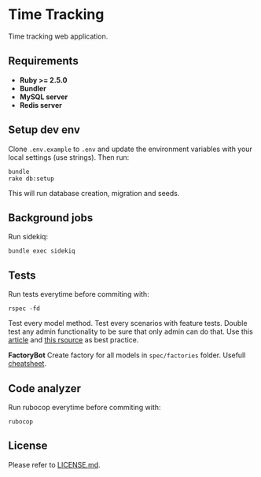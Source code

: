 # Time Tracking
Time tracking web application.

## Requirements
* **Ruby >= 2.5.0**
* **Bundler**
* **MySQL server**
* **Redis server**

## Setup dev env
Clone `.env.example` to `.env` and update the environment variables with your local settings (use strings).
Then run:
```
bundle
rake db:setup
```
This will run database creation, migration and seeds.

## Background jobs
Run sidekiq:
```
bundle exec sidekiq
```

## Tests
Run tests everytime before commiting with:
```
rspec -fd
```
Test every model method. Test every scenarios with feature tests. Double test any admin functionality to be sure that only admin can do that. Use this [article](https://robots.thoughtbot.com/how-we-test-rails-applications) and [this rsource](http://www.betterspecs.org/) as best practice.

__FactoryBot__
Create factory for all models in `spec/factories` folder.
Usefull [cheatsheet](https://devhints.io/factory_bot).

## Code analyzer
Run rubocop everytime before commiting with:
```
rubocop
```

## License
Please refer to [LICENSE.md](LICENSE.md).
